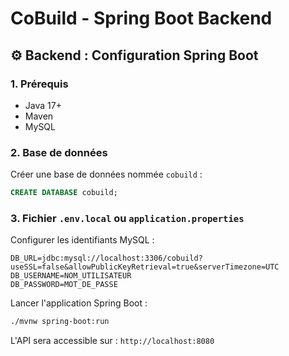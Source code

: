 # CoBuild - Spring Boot Backend

## ⚙️ Backend : Configuration Spring Boot

### 1. Prérequis
- Java 17+
- Maven
- MySQL

### 2. Base de données

Créer une base de données nommée `cobuild` :
```sql
CREATE DATABASE cobuild;
```

### 3. Fichier `.env.local` ou `application.properties`

Configurer les identifiants MySQL :
```
DB_URL=jdbc:mysql://localhost:3306/cobuild?useSSL=false&allowPublicKeyRetrieval=true&serverTimezone=UTC
DB_USERNAME=NOM_UTILISATEUR
DB_PASSWORD=MOT_DE_PASSE
```

Lancer l'application Spring Boot :
```bash
./mvnw spring-boot:run
```

L'API sera accessible sur : `http://localhost:8080`